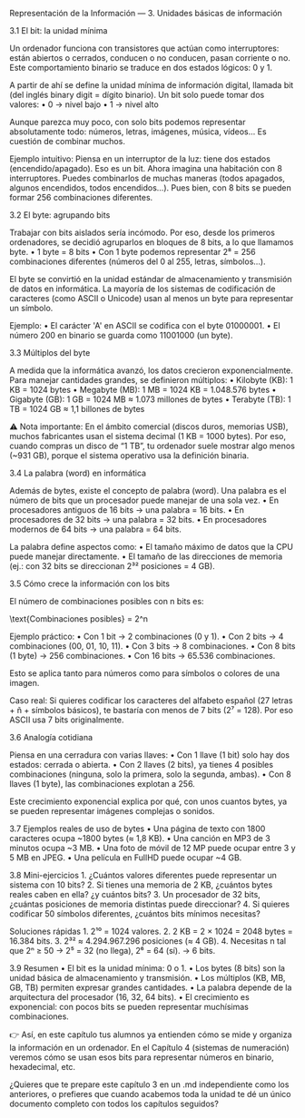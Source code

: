 Representación de la Información — 3. Unidades básicas de información



3.1 El bit: la unidad mínima

Un ordenador funciona con transistores que actúan como interruptores: están abiertos o cerrados, conducen o no conducen, pasan corriente o no. Este comportamiento binario se traduce en dos estados lógicos: 0 y 1.

A partir de ahí se define la unidad mínima de información digital, llamada bit (del inglés binary digit = dígito binario).
Un bit solo puede tomar dos valores:
	•	0 → nivel bajo
	•	1 → nivel alto

Aunque parezca muy poco, con solo bits podemos representar absolutamente todo: números, letras, imágenes, música, vídeos… Es cuestión de combinar muchos.

Ejemplo intuitivo:
Piensa en un interruptor de la luz: tiene dos estados (encendido/apagado). Eso es un bit. Ahora imagina una habitación con 8 interruptores. Puedes combinarlos de muchas maneras (todos apagados, algunos encendidos, todos encendidos…). Pues bien, con 8 bits se pueden formar 256 combinaciones diferentes.



3.2 El byte: agrupando bits

Trabajar con bits aislados sería incómodo. Por eso, desde los primeros ordenadores, se decidió agruparlos en bloques de 8 bits, a lo que llamamos byte.
	•	1 byte = 8 bits
	•	Con 1 byte podemos representar 2⁸ = 256 combinaciones diferentes (números del 0 al 255, letras, símbolos…).

El byte se convirtió en la unidad estándar de almacenamiento y transmisión de datos en informática. La mayoría de los sistemas de codificación de caracteres (como ASCII o Unicode) usan al menos un byte para representar un símbolo.

Ejemplo:
	•	El carácter 'A' en ASCII se codifica con el byte 01000001.
	•	El número 200 en binario se guarda como 11001000 (un byte).



3.3 Múltiplos del byte

A medida que la informática avanzó, los datos crecieron exponencialmente. Para manejar cantidades grandes, se definieron múltiplos:
	•	Kilobyte (KB): 1 KB = 1024 bytes
	•	Megabyte (MB): 1 MB = 1024 KB = 1.048.576 bytes
	•	Gigabyte (GB): 1 GB = 1024 MB ≈ 1.073 millones de bytes
	•	Terabyte (TB): 1 TB = 1024 GB ≈ 1,1 billones de bytes

⚠️ Nota importante:
En el ámbito comercial (discos duros, memorias USB), muchos fabricantes usan el sistema decimal (1 KB = 1000 bytes). Por eso, cuando compras un disco de “1 TB”, tu ordenador suele mostrar algo menos (~931 GB), porque el sistema operativo usa la definición binaria.



3.4 La palabra (word) en informática

Además de bytes, existe el concepto de palabra (word).
Una palabra es el número de bits que un procesador puede manejar de una sola vez.
	•	En procesadores antiguos de 16 bits → una palabra = 16 bits.
	•	En procesadores de 32 bits → una palabra = 32 bits.
	•	En procesadores modernos de 64 bits → una palabra = 64 bits.

La palabra define aspectos como:
	•	El tamaño máximo de datos que la CPU puede manejar directamente.
	•	El tamaño de las direcciones de memoria (ej.: con 32 bits se direccionan 2³² posiciones = 4 GB).



3.5 Cómo crece la información con los bits

El número de combinaciones posibles con n bits es:

\text{Combinaciones posibles} = 2^n

Ejemplo práctico:
	•	Con 1 bit → 2 combinaciones (0 y 1).
	•	Con 2 bits → 4 combinaciones (00, 01, 10, 11).
	•	Con 3 bits → 8 combinaciones.
	•	Con 8 bits (1 byte) → 256 combinaciones.
	•	Con 16 bits → 65.536 combinaciones.

Esto se aplica tanto para números como para símbolos o colores de una imagen.

Caso real:
Si quieres codificar los caracteres del alfabeto español (27 letras + ñ + símbolos básicos), te bastaría con menos de 7 bits (2⁷ = 128). Por eso ASCII usa 7 bits originalmente.



3.6 Analogía cotidiana

Piensa en una cerradura con varias llaves:
	•	Con 1 llave (1 bit) solo hay dos estados: cerrada o abierta.
	•	Con 2 llaves (2 bits), ya tienes 4 posibles combinaciones (ninguna, solo la primera, solo la segunda, ambas).
	•	Con 8 llaves (1 byte), las combinaciones explotan a 256.

Este crecimiento exponencial explica por qué, con unos cuantos bytes, ya se pueden representar imágenes complejas o sonidos.



3.7 Ejemplos reales de uso de bytes
	•	Una página de texto con 1800 caracteres ocupa ~1800 bytes (≈ 1,8 KB).
	•	Una canción en MP3 de 3 minutos ocupa ~3 MB.
	•	Una foto de móvil de 12 MP puede ocupar entre 3 y 5 MB en JPEG.
	•	Una película en FullHD puede ocupar ~4 GB.



3.8 Mini-ejercicios
	1.	¿Cuántos valores diferentes puede representar un sistema con 10 bits?
	2.	Si tienes una memoria de 2 KB, ¿cuántos bytes reales caben en ella? ¿y cuántos bits?
	3.	Un procesador de 32 bits, ¿cuántas posiciones de memoria distintas puede direccionar?
	4.	Si quieres codificar 50 símbolos diferentes, ¿cuántos bits mínimos necesitas?



Soluciones rápidas
	1.	2¹⁰ = 1024 valores.
	2.	2 KB = 2 × 1024 = 2048 bytes = 16.384 bits.
	3.	2³² ≈ 4.294.967.296 posiciones (≈ 4 GB).
	4.	Necesitas n tal que 2ⁿ ≥ 50 → 2⁵ = 32 (no llega), 2⁶ = 64 (sí). → 6 bits.



3.9 Resumen
	•	El bit es la unidad mínima: 0 o 1.
	•	Los bytes (8 bits) son la unidad básica de almacenamiento y transmisión.
	•	Los múltiplos (KB, MB, GB, TB) permiten expresar grandes cantidades.
	•	La palabra depende de la arquitectura del procesador (16, 32, 64 bits).
	•	El crecimiento es exponencial: con pocos bits se pueden representar muchísimas combinaciones.



👉 Así, en este capítulo tus alumnos ya entienden cómo se mide y organiza la información en un ordenador. En el Capítulo 4 (sistemas de numeración) veremos cómo se usan esos bits para representar números en binario, hexadecimal, etc.



¿Quieres que te prepare este capítulo 3 en un .md independiente como los anteriores, o prefieres que cuando acabemos toda la unidad te dé un único documento completo con todos los capítulos seguidos?